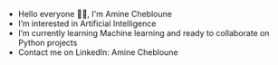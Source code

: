 - Hello everyone 👋🏽, I'm Amine Chebloune
- I’m interested in Artificial Intelligence 
- I’m currently learning Machine learning and ready to collaborate on Python projects
- Contact me on LinkedIn: Amine Chebloune

<!---
Dr-Chebloune/Dr-Chebloune is a ✨ special ✨ repository because its `README.md` (this file) appears on your GitHub profile.
You can click the Preview link to take a look at your changes.
--->
